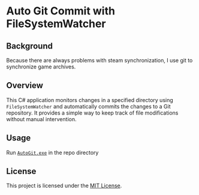Auto Git Commit with FileSystemWatcher
======================================

Background
--------

Because there are always problems with steam synchronization, I use git to synchronize game archives.

Overview
--------

This C# application monitors changes in a specified directory using `FileSystemWatcher` and automatically commits the changes to a Git repository. It provides a simple way to keep track of file modifications without manual intervention.

Usage
-----

Run [`AutoGit.exe`](/AutoGit.exe) in the repo directory

License
-------

This project is licensed under the [MIT License](LICENSE).
